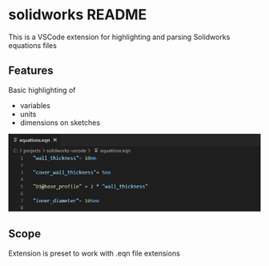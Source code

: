 # solidworks README

This is a VSCode extension for highlighting and parsing Solidworks equations files

## Features

Basic highlighting of
 - variables
 - units
 - dimensions on sketches

![Highlighting](examples/screenshots/highlighting.PNG)

## Scope

Extension is preset to work with .eqn file extensions
